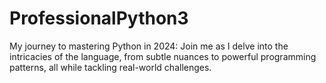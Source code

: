 # ProfessionalPython3
 My journey to mastering Python in 2024: Join me as I delve into the intricacies of the language, from subtle nuances to powerful programming patterns, all while tackling real-world challenges.
